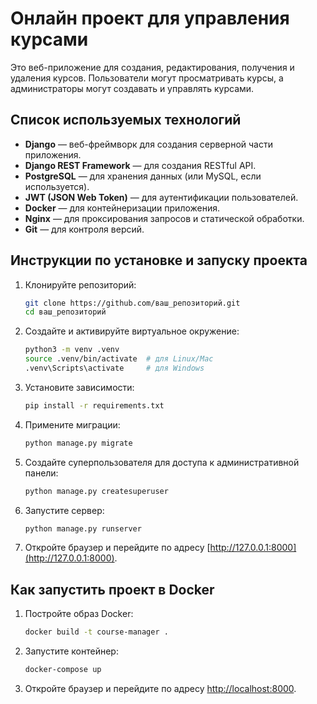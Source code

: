 # Онлайн проект для управления курсами

Это веб-приложение для создания, редактирования, получения и удаления курсов. Пользователи могут просматривать курсы, а администраторы могут создавать и управлять курсами.

## Список используемых технологий

- **Django** — веб-фреймворк для создания серверной части приложения.
- **Django REST Framework** — для создания RESTful API.
- **PostgreSQL** — для хранения данных (или MySQL, если используется).
- **JWT (JSON Web Token)** — для аутентификации пользователей.
- **Docker** — для контейнеризации приложения.
- **Nginx** — для проксирования запросов и статической обработки.
- **Git** — для контроля версий.

## Инструкции по установке и запуску проекта

1. Клонируйте репозиторий:
    ```bash
    git clone https://github.com/ваш_репозиторий.git
    cd ваш_репозиторий
    ```

2. Создайте и активируйте виртуальное окружение:
    ```bash
    python3 -m venv .venv
    source .venv/bin/activate  # для Linux/Mac
    .venv\Scripts\activate     # для Windows
    ```

3. Установите зависимости:
    ```bash
    pip install -r requirements.txt
    ```

4. Примените миграции:
    ```bash
    python manage.py migrate
    ```

5. Создайте суперпользователя для доступа к административной панели:
    ```bash
    python manage.py createsuperuser
    ```

6. Запустите сервер:
    ```bash
    python manage.py runserver
    ```

7. Откройте браузер и перейдите по адресу [http://127.0.0.1:8000](http://127.0.0.1:8000).

## Как запустить проект в Docker

1. Постройте образ Docker:
    ```bash
    docker build -t course-manager .
    ```

2. Запустите контейнер:
    ```bash
    docker-compose up
    ```

3. Откройте браузер и перейдите по адресу [http://localhost:8000](http://localhost:8000).
